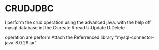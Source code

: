 # CRUDJDBC

I perform the crud operation using the advanced java.
with the help off mysql database
int the 
C:create
R:read
U:Update
D:Delete

operation are perform
Attach the Referrenced library "mysql-connector-java-8.0.29.jar"
